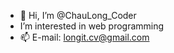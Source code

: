 - 👋 Hi, I’m @ChauLong_Coder
- I’m interested in web programming
- 📫 E-mail: longit.cv@gmail.com
 

<!---
Long-Tap-Code/Long-Tap-Code is a ✨ special ✨ repository because its `README.md` (this file) appears on your GitHub profile.
You can click the Preview link to take a look at your changes.
--->
